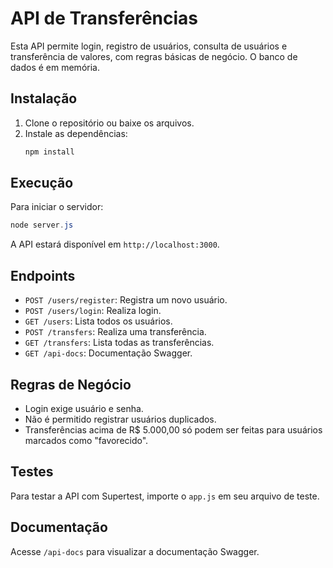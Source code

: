# API de Transferências

Esta API permite login, registro de usuários, consulta de usuários e transferência de valores, com regras básicas de negócio. O banco de dados é em memória.

## Instalação

1. Clone o repositório ou baixe os arquivos.
2. Instale as dependências:
   ```powershell
   npm install
   ```

## Execução

Para iniciar o servidor:
```powershell
node server.js
```

A API estará disponível em `http://localhost:3000`.

## Endpoints

- `POST /users/register`: Registra um novo usuário.
- `POST /users/login`: Realiza login.
- `GET /users`: Lista todos os usuários.
- `POST /transfers`: Realiza uma transferência.
- `GET /transfers`: Lista todas as transferências.
- `GET /api-docs`: Documentação Swagger.

## Regras de Negócio
- Login exige usuário e senha.
- Não é permitido registrar usuários duplicados.
- Transferências acima de R$ 5.000,00 só podem ser feitas para usuários marcados como "favorecido".

## Testes
Para testar a API com Supertest, importe o `app.js` em seu arquivo de teste.

## Documentação
Acesse `/api-docs` para visualizar a documentação Swagger.
